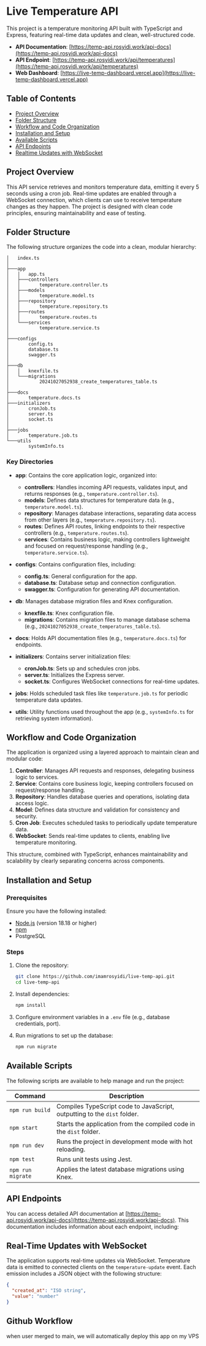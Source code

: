 # Live Temperature API

This project is a temperature monitoring API built with TypeScript and Express, featuring real-time data updates and clean, well-structured code. 
- **API Documentation**: [https://temp-api.rosyidi.work/api-docs](https://temp-api.rosyidi.work/api-docs)
- **API Endpoint**: [https://temp-api.rosyidi.work/api/temperatures](https://temp-api.rosyidi.work/api/temperatures)
- **Web Dashboard**: [https://live-temp-dashboard.vercel.app](https://live-temp-dashboard.vercel.app)

## Table of Contents

- [Project Overview](#project-overview)
- [Folder Structure](#folder-structure)
- [Workflow and Code Organization](#workflow-and-code-organization)
- [Installation and Setup](#installation-and-setup)
- [Available Scripts](#available-scripts)
- [API Endpoints](#api-endpoints)
- [Realtime Updates with WebSocket](#real-time-Updates-with-WebSocket)

## Project Overview

This API service retrieves and monitors temperature data, emitting it every 5 seconds using a cron job. Real-time updates are enabled through a WebSocket connection, which clients can use to receive temperature changes as they happen. The project is designed with clean code principles, ensuring maintainability and ease of testing.

## Folder Structure

The following structure organizes the code into a clean, modular hierarchy:

```plaintext
│   index.ts
│
├───app
│   │   app.ts
│   ├───controllers
│   │       temperature.controller.ts
│   ├───models
│   │       temperature.model.ts
│   ├───repository
│   │       temperature.repository.ts
│   ├───routes
│   │       temperature.routes.ts
│   └───services
│           temperature.service.ts
│
├───configs
│       config.ts
│       database.ts
│       swagger.ts
│
├───db
│   │   knexfile.ts
│   └───migrations
│           20241027052938_create_temperatures_table.ts
│
├───docs
│       temperature.docs.ts
├───initializers
│       cronJob.ts
│       server.ts
│       socket.ts
│
├───jobs
│       temperature.job.ts
└───utils
        systemInfo.ts
```

### Key Directories

- **app**: Contains the core application logic, organized into:
  - **controllers**: Handles incoming API requests, validates input, and returns responses (e.g., `temperature.controller.ts`).
  - **models**: Defines data structures for temperature data (e.g., `temperature.model.ts`).
  - **repository**: Manages database interactions, separating data access from other layers (e.g., `temperature.repository.ts`).
  - **routes**: Defines API routes, linking endpoints to their respective controllers (e.g., `temperature.routes.ts`).
  - **services**: Contains business logic, making controllers lightweight and focused on request/response handling (e.g., `temperature.service.ts`).
- **configs**: Contains configuration files, including:

  - **config.ts**: General configuration for the app.
  - **database.ts**: Database setup and connection configuration.
  - **swagger.ts**: Configuration for generating API documentation.

- **db**: Manages database migration files and Knex configuration.

  - **knexfile.ts**: Knex configuration file.
  - **migrations**: Contains migration files to manage database schema (e.g., `20241027052938_create_temperatures_table.ts`).

- **docs**: Holds API documentation files (e.g., `temperature.docs.ts`) for endpoints.

- **initializers**: Contains server initialization files:

  - **cronJob.ts**: Sets up and schedules cron jobs.
  - **server.ts**: Initializes the Express server.
  - **socket.ts**: Configures WebSocket connections for real-time updates.

- **jobs**: Holds scheduled task files like `temperature.job.ts` for periodic temperature data updates.

- **utils**: Utility functions used throughout the app (e.g., `systemInfo.ts` for retrieving system information).

## Workflow and Code Organization

The application is organized using a layered approach to maintain clean and modular code:

1. **Controller**: Manages API requests and responses, delegating business logic to services.
2. **Service**: Contains core business logic, keeping controllers focused on request/response handling.
3. **Repository**: Handles database queries and operations, isolating data access logic.
4. **Model**: Defines data structure and validation for consistency and security.
5. **Cron Job**: Executes scheduled tasks to periodically update temperature data.
6. **WebSocket**: Sends real-time updates to clients, enabling live temperature monitoring.

This structure, combined with TypeScript, enhances maintainability and scalability by clearly separating concerns across components.

## Installation and Setup

### Prerequisites

Ensure you have the following installed:

- [Node.js](https://nodejs.org/) (version 18.18 or higher)
- [npm](https://www.npmjs.com/)
- PostgreSQL

### Steps

1. Clone the repository:

   ```bash
   git clone https://github.com/imamrosyidi/live-temp-api.git
   cd live-temp-api
   ```

2. Install dependencies:

   ```bash
   npm install
   ```

3. Configure environment variables in a `.env` file (e.g., database credentials, port).

4. Run migrations to set up the database:
   ```bash
   npm run migrate
   ```

## Available Scripts

The following scripts are available to help manage and run the project:

| Command           | Description                                                              |
| ----------------- | ------------------------------------------------------------------------ |
| `npm run build`   | Compiles TypeScript code to JavaScript, outputting to the `dist` folder. |
| `npm start`       | Starts the application from the compiled code in the `dist` folder.      |
| `npm run dev`     | Runs the project in development mode with hot reloading.                 |
| `npm test`        | Runs unit tests using Jest.                                              |
| `npm run migrate` | Applies the latest database migrations using Knex.                       |

## API Endpoints

You can access detailed API documentation at [https://temp-api.rosyidi.work/api-docs](https://temp-api.rosyidi.work/api-docs). This documentation includes information about each endpoint, including:

## Real-Time Updates with WebSocket

The application supports real-time updates via WebSocket. Temperature data is emitted to connected clients on the `temperature-update` event. Each emission includes a JSON object with the following structure:

```json
{
  "created_at": "ISO string",
  "value": "number"
}
```

## Github Workflow
when user merged to main, we will automatically deploy this app on my VPS
